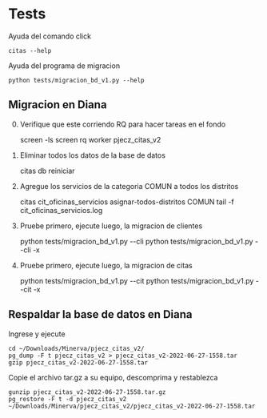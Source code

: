 # Tests

Ayuda del comando click

    citas --help

Ayuda del programa de migracion

    python tests/migracion_bd_v1.py --help

## Migracion en Diana

0) Verifique que este corriendo RQ para hacer tareas en el fondo

    screen -ls
    screen rq worker pjecz_citas_v2

1) Eliminar todos los datos de la base de datos

    citas db reiniciar

2) Agregue los servicios de la categoria COMUN a todos los distritos

    citas cit_oficinas_servicios asignar-todos-distritos COMUN
    tail -f cit_oficinas_servicios.log

3) Pruebe primero, ejecute luego, la migracion de clientes

    python tests/migracion_bd_v1.py --cli
    python tests/migracion_bd_v1.py --cli -x

4) Pruebe primero, ejecute luego, la migracion de citas

    python tests/migracion_bd_v1.py --cit
    python tests/migracion_bd_v1.py --cit -x

## Respaldar la base de datos en Diana

Ingrese y ejecute

    cd ~/Downloads/Minerva/pjecz_citas_v2/
    pg_dump -F t pjecz_citas_v2 > pjecz_citas_v2-2022-06-27-1558.tar
    gzip pjecz_citas_v2-2022-06-27-1558.tar

Copie el archivo tar.gz a su equipo, descomprima y restablezca

    gunzip pjecz_citas_v2-2022-06-27-1558.tar.gz
    pg_restore -F t -d pjecz_citas_v2 ~/Downloads/Minerva/pjecz_citas_v2/pjecz_citas_v2-2022-06-27-1558.tar
